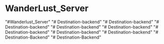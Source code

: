 # WanderLust_Server
"#Wanderlust_Server" 
"# Destination-backend" 
"# Destination-backend" 
"# Destination-backend" 
"# Destination-backend" 
"# Destination-backend" 
"# Destination-backend" 
"# Destination-backend" 
"# Destination-backend" 
"# Destination-Backend" 
"# Destination-Backend" 
